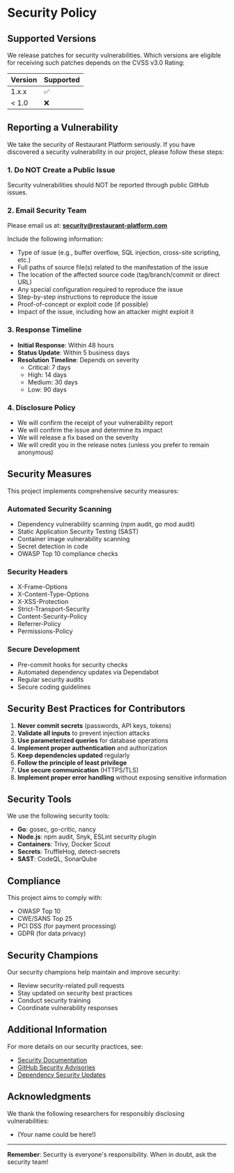 # Security Policy

## Supported Versions

We release patches for security vulnerabilities. Which versions are eligible for receiving such patches depends on the CVSS v3.0 Rating:

| Version | Supported          |
| ------- | ------------------ |
| 1.x.x   | :white_check_mark: |
| < 1.0   | :x:                |

## Reporting a Vulnerability

We take the security of Restaurant Platform seriously. If you have discovered a security vulnerability in our project, please follow these steps:

### 1. Do NOT Create a Public Issue

Security vulnerabilities should NOT be reported through public GitHub issues.

### 2. Email Security Team

Please email us at: **security@restaurant-platform.com**

Include the following information:
- Type of issue (e.g., buffer overflow, SQL injection, cross-site scripting, etc.)
- Full paths of source file(s) related to the manifestation of the issue
- The location of the affected source code (tag/branch/commit or direct URL)
- Any special configuration required to reproduce the issue
- Step-by-step instructions to reproduce the issue
- Proof-of-concept or exploit code (if possible)
- Impact of the issue, including how an attacker might exploit it

### 3. Response Timeline

- **Initial Response**: Within 48 hours
- **Status Update**: Within 5 business days
- **Resolution Timeline**: Depends on severity
  - Critical: 7 days
  - High: 14 days
  - Medium: 30 days
  - Low: 90 days

### 4. Disclosure Policy

- We will confirm the receipt of your vulnerability report
- We will confirm the issue and determine its impact
- We will release a fix based on the severity
- We will credit you in the release notes (unless you prefer to remain anonymous)

## Security Measures

This project implements comprehensive security measures:

### Automated Security Scanning
- Dependency vulnerability scanning (npm audit, go mod audit)
- Static Application Security Testing (SAST)
- Container image vulnerability scanning
- Secret detection in code
- OWASP Top 10 compliance checks

### Security Headers
- X-Frame-Options
- X-Content-Type-Options
- X-XSS-Protection
- Strict-Transport-Security
- Content-Security-Policy
- Referrer-Policy
- Permissions-Policy

### Secure Development
- Pre-commit hooks for security checks
- Automated dependency updates via Dependabot
- Regular security audits
- Secure coding guidelines

## Security Best Practices for Contributors

1. **Never commit secrets** (passwords, API keys, tokens)
2. **Validate all inputs** to prevent injection attacks
3. **Use parameterized queries** for database operations
4. **Implement proper authentication** and authorization
5. **Keep dependencies updated** regularly
6. **Follow the principle of least privilege**
7. **Use secure communication** (HTTPS/TLS)
8. **Implement proper error handling** without exposing sensitive information

## Security Tools

We use the following security tools:
- **Go**: gosec, go-critic, nancy
- **Node.js**: npm audit, Snyk, ESLint security plugin
- **Containers**: Trivy, Docker Scout
- **Secrets**: TruffleHog, detect-secrets
- **SAST**: CodeQL, SonarQube

## Compliance

This project aims to comply with:
- OWASP Top 10
- CWE/SANS Top 25
- PCI DSS (for payment processing)
- GDPR (for data privacy)

## Security Champions

Our security champions help maintain and improve security:
- Review security-related pull requests
- Stay updated on security best practices
- Conduct security training
- Coordinate vulnerability responses

## Additional Information

For more details on our security practices, see:
- [Security Documentation](docs/SECURITY.md)
- [GitHub Security Advisories](https://github.com/francknouama/restaurant-platform/security/advisories)
- [Dependency Security Updates](https://github.com/francknouama/restaurant-platform/network/updates)

## Acknowledgments

We thank the following researchers for responsibly disclosing vulnerabilities:
- (Your name could be here!)

---

**Remember**: Security is everyone's responsibility. When in doubt, ask the security team!